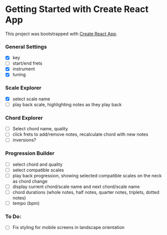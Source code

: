 # Getting Started with Create React App

This project was bootstrapped with [Create React App](https://github.com/facebook/create-react-app).

### General Settings
- [x] key
- [ ] start/end frets
- [x] instrument
- [x] tuning

### Scale Explorer
- [x] select scale name
- [ ] play back scale, highlighting notes as they play back

### Chord Explorer
- [ ] Select chord name, quality
- [ ] click frets to add/remove notes, recalculate chord with new notes
- [ ] inversions?

### Progression Builder
- [ ] select chord and quality
- [ ] select compatible scales
- [ ] play back progression, showing selected compatible scales on the neck as chord change
- [ ] display current chord/scale name and next chord/scale name
- [ ] chord durations (whole notes, half notes, quarter notes, triplets, dotted notes)
- [ ] tempo (bpm)

### To Do:
- [ ] Fix styling for mobile screens in landscape orientation